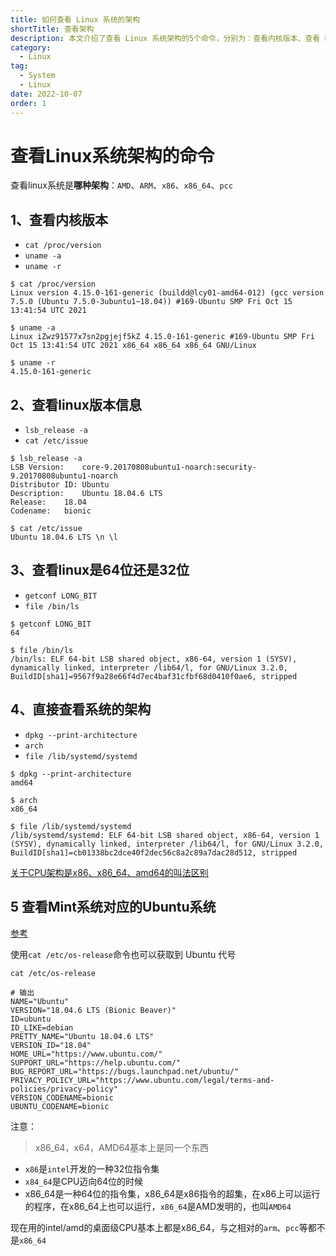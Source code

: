 ```yaml
---
title: 如何查看 Linux 系统的架构
shortTitle: 查看架构
description: 本文介绍了查看 Linux 系统架构的5个命令，分别为：查看内核版本、查看 Linux 版本信息、查看 Linux 是64位还是32位、直接查看系统的架构以及查看 Mint 系统对应的 Ubuntu 系统。
category:
  - Linux
tag:
  - System
  - Linux
date: 2022-10-07
order: 1
---
```


# 查看Linux系统架构的命令

查看linux系统是**哪种架构**：`AMD`、`ARM`、`x86`、`x86_64`、`pcc`

## 1、查看内核版本

-   `cat /proc/version`
-   `uname -a`
-   `uname -r`

```shell
$ cat /proc/version
Linux version 4.15.0-161-generic (buildd@lcy01-amd64-012) (gcc version 7.5.0 (Ubuntu 7.5.0-3ubuntu1~18.04)) #169-Ubuntu SMP Fri Oct 15 13:41:54 UTC 2021

$ uname -a
Linux iZwz91577x7sn2pgjejf5kZ 4.15.0-161-generic #169-Ubuntu SMP Fri Oct 15 13:41:54 UTC 2021 x86_64 x86_64 x86_64 GNU/Linux

$ uname -r
4.15.0-161-generic
```

## 2、查看linux版本信息

-   `lsb_release -a`
-   `cat /etc/issue`

```shell
$ lsb_release -a
LSB Version:	core-9.20170808ubuntu1-noarch:security-9.20170808ubuntu1-noarch
Distributor ID:	Ubuntu
Description:	Ubuntu 18.04.6 LTS
Release:	18.04
Codename:	bionic

$ cat /etc/issue
Ubuntu 18.04.6 LTS \n \l
```

## 3、查看linux是64位还是32位

-   `getconf LONG_BIT`
-   `file /bin/ls`

```shell
$ getconf LONG_BIT
64

$ file /bin/ls
/bin/ls: ELF 64-bit LSB shared object, x86-64, version 1 (SYSV), dynamically linked, interpreter /lib64/l, for GNU/Linux 3.2.0, BuildID[sha1]=9567f9a28e66f4d7ec4baf31cfbf68d0410f0ae6, stripped
```

## 4、直接查看系统的架构

-   `dpkg --print-architecture`
-   `arch`
-   `file /lib/systemd/systemd`

```shell
$ dpkg --print-architecture
amd64

$ arch
x86_64

$ file /lib/systemd/systemd
/lib/systemd/systemd: ELF 64-bit LSB shared object, x86-64, version 1 (SYSV), dynamically linked, interpreter /lib64/l, for GNU/Linux 3.2.0, BuildID[sha1]=cb01338bc2dce40f2dec56c8a2c89a7dac28d512, stripped
```

[关于CPU架构是x86、x86_64、amd64的叫法区别](https://blog.csdn.net/wf19930209/article/details/79536506)

## 5 查看Mint系统对应的Ubuntu系统

[参考](https://zhuanlan.zhihu.com/p/83166352)

使用`cat /etc/os-release`命令也可以获取到 Ubuntu 代号

```shell
cat /etc/os-release

# 输出
NAME="Ubuntu"
VERSION="18.04.6 LTS (Bionic Beaver)"
ID=ubuntu
ID_LIKE=debian
PRETTY_NAME="Ubuntu 18.04.6 LTS"
VERSION_ID="18.04"
HOME_URL="https://www.ubuntu.com/"
SUPPORT_URL="https://help.ubuntu.com/"
BUG_REPORT_URL="https://bugs.launchpad.net/ubuntu/"
PRIVACY_POLICY_URL="https://www.ubuntu.com/legal/terms-and-policies/privacy-policy"
VERSION_CODENAME=bionic
UBUNTU_CODENAME=bionic
```

注意：

>   x86_64，x64，AMD64基本上是同一个东西

-   `x86`是`intel`开发的一种32位指令集
-   `x84_64`是CPU迈向64位的时候
-   x86_64是一种64位的指令集，x86_64是x86指令的超集，在x86上可以运行的程序，在x86_64上也可以运行，`x86_64`是AMD发明的，也叫`AMD64`

现在用的intel/amd的桌面级CPU基本上都是x86_64，与之相对的`arm`、`pcc`等都不是`x86_64`
